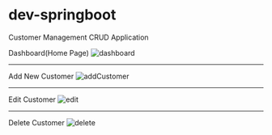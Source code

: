 # dev-springboot
Customer Management CRUD Application


Dashboard(Home Page)
![dashboard](https://user-images.githubusercontent.com/76586777/139640970-aa8c0c7d-8d69-4288-8b1d-57e9b280454a.PNG)


-----------------------------------------------------------------------------------------------------------------------------------------------------
Add New Customer
![addCustomer](https://user-images.githubusercontent.com/76586777/139641110-3a0d4a7d-2c8a-4287-b7f0-9ccd49ef588e.PNG)


-----------------------------------------------------------------------------------------------------------------------------------------------------
Edit Customer
![edit](https://user-images.githubusercontent.com/76586777/139641278-e0db5d11-d815-4795-8177-8da6179a439f.PNG)


-----------------------------------------------------------------------------------------------------------------------------------------------------
Delete Customer
![delete](https://user-images.githubusercontent.com/76586777/139641365-dbb337f3-6d9f-45f9-be2c-ff68d7ce0706.PNG)
